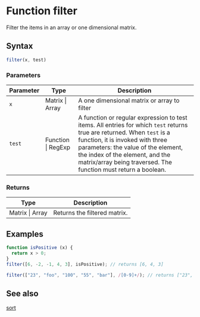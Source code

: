 <!-- Note: This file is automatically generated from source code comments. Changes made in this file will be overridden. -->

# Function filter

Filter the items in an array or one dimensional matrix.


## Syntax

```js
filter(x, test)
```

### Parameters

Parameter | Type | Description
--------- | ---- | -----------
`x` | Matrix &#124; Array | A one dimensional matrix or array to filter
`test` | Function &#124; RegExp |  A function or regular expression to test items. All entries for which `test` returns true are returned. When `test` is a function, it is invoked with three parameters: the value of the element, the index of the element, and the matrix/array being traversed. The function must return a boolean.

### Returns

Type | Description
---- | -----------
Matrix &#124; Array | Returns the filtered matrix.


## Examples

```js
function isPositive (x) {
  return x > 0;
}
filter([6, -2, -1, 4, 3], isPositive); // returns [6, 4, 3]

filter(["23", "foo", "100", "55", "bar"], /[0-9]+/); // returns ["23", "100", "55"]
```


## See also

[sort](sort.md)
